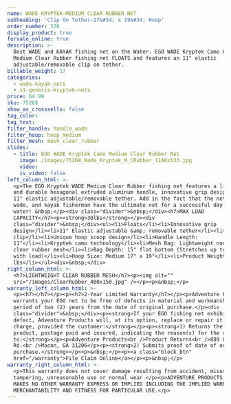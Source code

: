 ```yaml
---
name: WADE KRYPTEK—MEDIUM CLEAR RUBBER NET
subheading: 'Clip On Tether—17&#34; x 19&#34; Hoop'
order_number: 370
display_product: true
forsale_online: true
description: >-
  Best WADE and KAYAK fishing net on the Water. EGO WADE Kryptek Camo Kayak
  Medium Clear Rubber fishing net FLOATS and features an 11" elastic
  adjustable/removable clip on tether.
billable_weight: 17
categories:
  - wade-kayak-nets
  - s1-genesis-kryptek-nets
price: 64.99
sku: 75268
show_as_crosssells: false
tag_color:
tag_text:
filter_handle: handle_wade
filter_hoop: hoop_medium
filter_mesh: mesh_clear_rubber
slides:
  - title: EGO WADE Kryptek Camo Medium Clear Rubber Net
    image: /images/75268_Wade_Kryptek_M_CRubber_1160x533.jpg
    video:
    is_video: false
left_column_html: >-
  <p>The EGO Kryptek WADE Medium Clear Rubber fishing net features a lightweight
  and durable hexagonal extruded aluminum handle, innovative grip design and an
  11" elastic adjustable/removable tether. Add in the fact that the nets float,
  wade, and kayak fisherman have the ultimate net for a successful day on the
  water! &nbsp;</p><div class="divider">&nbsp;</div><h7>MAX LOAD
  CAPACITY</h7><p><strong>30lbs</strong></p><div
  class="divider">&nbsp;</div><ul><li>Floats</li><li>Innovative grip
  design</li><li>11" Elastic adjustable &amp; removable tether</li><li>Aluminum
  clip</li><li>Unique hoop scoop design</li><li>Handle Length:
  11"</li><li>Kryptek camo technology</li><li>Mesh Bag: Lightweight non-tangle
  clear rubber mesh</li><li>Bag Depth: 15" flat bottom (Stretches up to 1.5X
  with load)</li><li>Hoop Size: Medium 17" x 19"</li><li>Product Weight: 2.3
  lbs</li></ul><div>&nbsp;</div>
right_column_html: >-
  <h7>LIGHTWEIGHT CLEAR RUBBER MESH</h7><p><img alt=""
  src="/images/ClearRubber_400x150.jpg" /></p><p>&nbsp;</p>
warranty_left_column_html: >-
  <p><h7></h7></p><p><h7>2-Year Limited Warranty</h7></p><p>Adventure Products
  warrants your EGO net to be free of defects in material and workmanship for a
  period of two (2) years from the date of original purchase.</p><div
  class="divider">&nbsp;</div><p><strong>If your EGO fishing net exhibits such a
  defect, Adventure Products will, at its option, replace or repair it without
  charge, provided the customer:</strong></p><p><strong>1) Returns the defective
  product, postage paid and insured, indicating the reason(s) for the return
  to:</strong></p><p>Adventure Products<br />Product Returns<br />889 Guy Paine
  Rd.<br />Macon, GA 31206</p><p><strong>2) Submits proof of date of original
  purchase.</strong></p><p>&nbsp;</p><p><a class="block_btn"
  href="/warranty">File Claim Online</a></p><p>&nbsp;</p>
warranty_right_column_html: >-
  <p>This warranty does not cover damage resulting from accident, misuse, abuse,
  tampering, unreasonable use or normal wear.</p><p>ADVENTURE PRODUCTS, INC.
  MAKES NO OTHER WARRANTY EXPRESS OR IMPLIED INCLUDING THE IMPLIED WARRANTIES OF
  MERCHANTABILITY AND FITNESS FOR PARTICULAR USE.</p>
---
```


